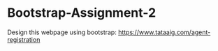 # Bootstrap-Assignment-2
Design this webpage using bootstrap: https://www.tataaig.com/agent-registration
